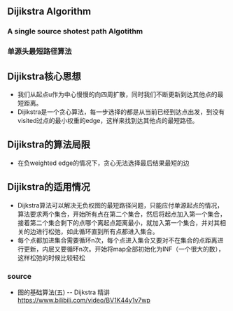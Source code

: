 ## Dijikstra Algorithm 
### A single source shotest path Algotithm
### 单源头最短路径算法


## Dijikstra核心思想
- 我们从起点u作为中心慢慢的向四周扩散，同时我们不断更新到达其他点的最短距离。
- Dijikstra是一个贪心算法，每一步选择的都是从当前已经到达点出发，到没有visited过点的最小权重的edge，这样来找到达其他点的最短路径。

## Dijikstra的算法局限
- 在负weighted edge的情况下，贪心无法选择最后结果最短的边

## Dijikstra的适用情况
- Dijkstra算法可以解决无负权图的最短路径问题，只能应付单源起点的情况，算法要求两个集合，开始所有点在第二个集合，然后将起点加入第一个集合，接着第二个集合剩下的点哪个离起点距离最小，就加入第一个集合，并对其相关的边进行松弛，如此循环直到所有点都进入集合。
- 每个点都加进集合需要循环n次，每个点进入集合又要对不在集合的点距离进行更新，内层又要循环n次。开始将map全部初始化为INF（一个很大的数），这样松弛的时候比较轻松

### source
- 图的基础算法(五) -- Dijkstra 精讲 https://www.bilibili.com/video/BV1K44y1v7wp